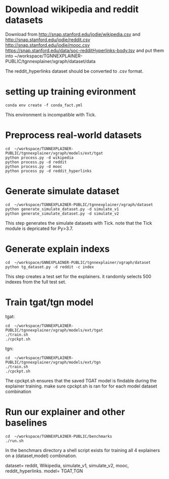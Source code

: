 # Download wikipedia and reddit datasets
Download from http://snap.stanford.edu/jodie/wikipedia.csv and http://snap.stanford.edu/jodie/reddit.csv
http://snap.stanford.edu/jodie/mooc.csv
https://snap.stanford.edu/data/soc-redditHyperlinks-body.tsv
and put them into ~/workspace/TGNNEXPLAINER-PUBLIC/tgnnexplainer/xgraph/dataset/data

The reddit_hyperlinks dataset should be converted to .csv format.

# setting up training evironment
```
conda env create -f conda_fact.yml
```
This environment is incompatible with Tick.

# Preprocess real-world datasets
```
cd  ~/workspace/TGNNEXPLAINER-PUBLIC/tgnnexplainer/xgraph/models/ext/tgat
python process.py -d wikipedia
python process.py -d reddit
python process.py -d mooc
python process py -d reddit_hyperlinks

```
# Generate simulate dataset
```
cd  ~/workspace/TGNNEXPLAINER-PUBLIC/tgnnexplainer/xgraph/dataset
python generate_simulate_dataset.py -d simulate_v1
python generate_simulate_dataset.py -d simulate_v2
```
This step generates the simulate datasets with Tick. note that the Tick module is depricated for Py>3.7.


# Generate explain indexs
```
cd  ~/workspace/GNNEXPLAINER-PUBLIC/tgnnexplainer/xgraph/dataset
python tg_dataset.py -d reddit -c index
```
This step creates a test set for the explainers. it randomly selects 500 indexes from the full test set.

# Train tgat/tgn model
tgat:
```
cd  ~/workspace/TGNNEXPLAINER-PUBLIC/tgnnexplainer/xgraph/models/ext/tgat
./train.sh
./cpckpt.sh
```

tgn:
```
cd  ~/workspace/TGNNEXPLAINER-PUBLIC/tgnnexplainer/xgraph/models/ext/tgn
./train.sh
./cpckpt.sh
```

The cpckpt.sh ensures that the saved TGAT
model is findable during the explainer training. make sure cpckpt.sh is ran for for each model dataset combination

# Run our explainer and other  baselines
```
cd  ~/workspace/TGNNEXPLAINER-PUBLIC/benchmarks
./run.sh
``` 
In the benchmars directory a shell script exists for training all 4 explainers on a (dataset,model) combination. 



dataset= reddit, Wikipedia, simulate_v1, simulate_v2, mooc, reddit_hyperlinks.
model= TGAT,TGN
